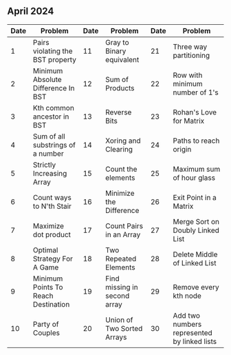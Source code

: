 ## April 2024

| Date | Problem                             | Date | Problem                      | Date | Problem                                     |
| ---- | ----------------------------------- | ---- | ---------------------------- | ---- | ------------------------------------------- |
| 1    | Pairs violating the BST property    | 11   | Gray to Binary equivalent    | 21   | Three way partitioning                      |
| 2    | Minimum Absolute Difference In BST  | 12   | Sum of Products              | 22   | Row with minimum number of 1's              |
| 3    | Kth common ancestor in BST          | 13   | Reverse Bits                 | 23   | Rohan's Love for Matrix                     |
| 4    | Sum of all substrings of a number   | 14   | Xoring and Clearing          | 24   | Paths to reach origin                       |
| 5    | Strictly Increasing Array           | 15   | Count the elements           | 25   | Maximum sum of hour glass                   |
| 6    | Count ways to N'th Stair            | 16   | Minimize the Difference      | 26   | Exit Point in a Matrix                      |
| 7    | Maximize dot product                | 17   | Count Pairs in an Array      | 27   | Merge Sort on Doubly Linked List            |
| 8    | Optimal Strategy For A Game         | 18   | Two Repeated Elements        | 28   | Delete Middle of Linked List                |
| 9    | Minimum Points To Reach Destination | 19   | Find missing in second array | 29   | Remove every kth node                       |
| 10   | Party of Couples                    | 20   | Union of Two Sorted Arrays   | 30   | Add two numbers represented by linked lists |
